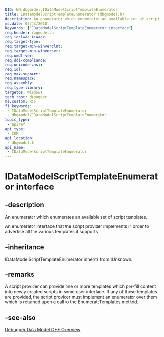 ```yaml
---
UID: NN:dbgmodel.IDataModelScriptTemplateEnumerator
title: IDataModelScriptTemplateEnumerator (dbgmodel.h)
description: An enumerator which enumerates an available set of script templates.
ms.date: 07/13/2018
keywords: ["IDataModelScriptTemplateEnumerator interface"]
req.header: dbgmodel.h
req.include-header: 
req.target-type: 
req.target-min-winverclnt: 
req.target-min-winversvr: 
req.umdf-ver: 
req.ddi-compliance: 
req.unicode-ansi: 
req.idl: 
req.max-support: 
req.namespace: 
req.assembly: 
req.type-library: 
targetos: Windows
tech.root: debugger
ms.custom: RS5
f1_keywords:
 - IDataModelScriptTemplateEnumerator
 - dbgmodel/IDataModelScriptTemplateEnumerator
topic_type:
 - apiref
api_type:
 - COM
api_location:
 - dbgmodel.h
api_name:
 - IDataModelScriptTemplateEnumerator
---
```


# IDataModelScriptTemplateEnumerator interface


## -description

An enumerator which enumerates an available set of script templates.

An enumerator interface that the script provider implements in order to advertise all the various templates it supports.

## -inheritance

IDataModelScriptTemplateEnumerator inherits from IUnknown.

## -remarks

A script provider can provide one or more templates which pre-fill content into newly created scripts in some user interface. If any of these templates are provided, the script provider must implement an enumerator over them which is returned upon a call to the EnumerateTemplates method.

## -see-also

[Debugger Data Model C++ Overview](/windows-hardware/drivers/debugger/data-model-cpp-overview)
